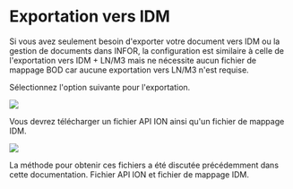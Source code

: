 # Exportation vers IDM

Si vous avez seulement besoin d'exporter votre document vers IDM ou la gestion de documents dans INFOR, la configuration est similaire à celle de l'exportation vers IDM + LN/M3 mais ne nécessite aucun fichier de mappage BOD car aucune exportation vers LN/M3 n'est requise.

Sélectionnez l'option suivante pour l'exportation.

![](https://lh7-us.googleusercontent.com/ELtWrfGudPjyRoKqvszlrAlLX83byrejUsmJh0Z7VjBOQ2VNrVJ-B-o\_\_NoziePWk8HCMIBL2cvGo\_ORL\_oS6LluvfIUdNHuVOKzUQB\_HgxyPNgrjnIb3P5N24KvXiavFL7aBPQZ1gIimSyaxosm47c)

Vous devrez télécharger un fichier API ION ainsi qu'un fichier de mappage IDM.

![](https://lh7-us.googleusercontent.com/AVoWKz3ocf-1KTrXCGmUmxQzY8brTeR0aIaBAvaB6rV5Otb\_BjYOCm0rzoAXV-ZNxcs\_95yZARY\_MiKPm8-FXDU9oOSQslpc\_JmtiF6dLaaPTQ8TwslL8xySiz2FefX1op73oOQHOfEs\_Yq-RKcmdv4)

La méthode pour obtenir ces fichiers a été discutée précédemment dans cette documentation. Fichier API ION et fichier de mappage IDM.
